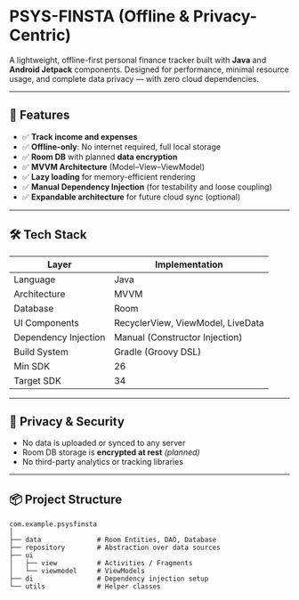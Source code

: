# PSYS-FINSTA (Offline & Privacy-Centric)

A lightweight, offline-first personal finance tracker built with **Java** and **Android Jetpack** components. Designed for performance, minimal resource usage, and complete data privacy — with zero cloud dependencies.

---

## 🚀 Features

- ✅ **Track income and expenses**  
- ✅ **Offline-only**: No internet required, full local storage  
- ✅ **Room DB** with planned **data encryption**  
- ✅ **MVVM Architecture** (Model–View–ViewModel)  
- ✅ **Lazy loading** for memory-efficient rendering  
- ✅ **Manual Dependency Injection** (for testability and loose coupling)  
- ✅ **Expandable architecture** for future cloud sync (optional)  

---

## 🛠️ Tech Stack

| Layer               | Implementation                          |
|---------------------|----------------------------------------|
| Language            | Java                                   |
| Architecture        | MVVM                                   |
| Database            | Room                                   |
| UI Components       | RecyclerView, ViewModel, LiveData      |
| Dependency Injection| Manual (Constructor Injection)         |
| Build System        | Gradle (Groovy DSL)                    |
| Min SDK             | 26                                     |
| Target SDK          | 34                                     |

---

## 🔐 Privacy & Security

- No data is uploaded or synced to any server  
- Room DB storage is **encrypted at rest** *(planned)*  
- No third-party analytics or tracking libraries  

---

## 📦 Project Structure

```text
com.example.psysfinsta
│
├── data              # Room Entities, DAO, Database
├── repository        # Abstraction over data sources
├── ui
│   ├── view          # Activities / Fragments
│   └── viewmodel     # ViewModels
├── di                # Dependency injection setup
└── utils             # Helper classes
